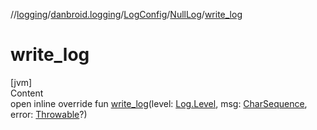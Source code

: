//[logging](../../../../index.md)/[danbroid.logging](../../index.md)/[LogConfig](../index.md)/[NullLog](index.md)/[write_log](write_log.md)



# write_log  
[jvm]  
Content  
open inline override fun [write_log](write_log.md)(level: [Log.Level](../../-log/-level/index.md), msg: [CharSequence](https://kotlinlang.org/api/latest/jvm/stdlib/kotlin/-char-sequence/index.html), error: [Throwable](https://kotlinlang.org/api/latest/jvm/stdlib/kotlin/-throwable/index.html)?)  



